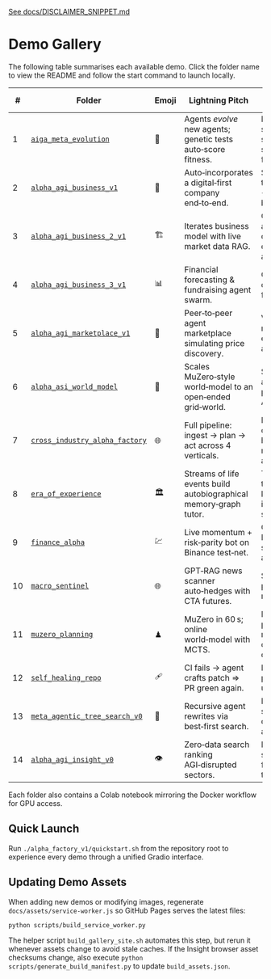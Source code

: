 [See docs/DISCLAIMER_SNIPPET.md](DISCLAIMER_SNIPPET.md)

# Demo Gallery

The following table summarises each available demo. Click the folder name to view the README and follow the start command to launch locally.

| # | Folder | Emoji | Lightning Pitch | Alpha Contribution | Start Locally |
|---|--------|-------|-----------------|--------------------|---------------|
|1|[`aiga_meta_evolution`](https://github.com/MontrealAI/AGI-Alpha-Agent-v0/tree/main/alpha_factory_v1/demos/aiga_meta_evolution)|🧬|Agents *evolve* new agents; genetic tests auto‑score fitness.|Expands strategy space, surfacing fringe alpha.|`cd alpha_factory_v1/demos/aiga_meta_evolution && ./run_aiga_demo.sh`|
|2|[`alpha_agi_business_v1`](https://github.com/MontrealAI/AGI-Alpha-Agent-v0/tree/main/alpha_factory_v1/demos/alpha_agi_business_v1)|🏦|Auto‑incorporates a digital‑first company end‑to‑end.|Shows AGI turning ideas → registered business.|`./alpha_factory_v1/demos/alpha_agi_business_v1/run_business_v1_demo.sh` (docs: `http://localhost:8000/docs`)|
|3|[`alpha_agi_business_2_v1`](https://github.com/MontrealAI/AGI-Alpha-Agent-v0/tree/main/alpha_factory_v1/demos/alpha_agi_business_2_v1)|🏗️|Iterates business model with live market data RAG.|Continuous adaptation → durable competitive alpha.|`./alpha_factory_v1/demos/alpha_agi_business_2_v1/run_business_2_demo.sh`|
|4|[`alpha_agi_business_3_v1`](https://github.com/MontrealAI/AGI-Alpha-Agent-v0/tree/main/alpha_factory_v1/demos/alpha_agi_business_3_v1)|📊|Financial forecasting & fundraising agent swarm.|Optimises capital stack for ROI alpha.|`./alpha_factory_v1/demos/alpha_agi_business_3_v1/run_business_3_demo.sh`|
|5|[`alpha_agi_marketplace_v1`](https://github.com/MontrealAI/AGI-Alpha-Agent-v0/tree/main/alpha_factory_v1/demos/alpha_agi_marketplace_v1)|🛒|Peer‑to‑peer agent marketplace simulating price discovery.|Validates micro‑alpha extraction via agent barter.|`python -m alpha_factory_v1.demos.alpha_agi_marketplace_v1.marketplace examples/sample_job.json`|
|6|[`alpha_asi_world_model`](https://github.com/MontrealAI/AGI-Alpha-Agent-v0/tree/main/alpha_factory_v1/demos/alpha_asi_world_model)|🌌|Scales MuZero‑style world‑model to an open‑ended grid‑world.|Stress‑tests anticipatory planning for ASI scenarios.|`./alpha_factory_v1/demos/alpha_asi_world_model/deploy_alpha_asi_world_model_demo.sh`|
|7|[`cross_industry_alpha_factory`](https://github.com/MontrealAI/AGI-Alpha-Agent-v0/tree/main/alpha_factory_v1/demos/cross_industry_alpha_factory)|🌐|Full pipeline: ingest → plan → act across 4 verticals.|Proof that one orchestrator handles multi‑domain alpha.|`./alpha_factory_v1/demos/cross_industry_alpha_factory/deploy_alpha_factory_cross_industry_demo.sh`|
|8|[`era_of_experience`](https://github.com/MontrealAI/AGI-Alpha-Agent-v0/tree/main/alpha_factory_v1/demos/era_of_experience)|🏛️|Streams of life events build autobiographical memory‑graph tutor.|Transforms tacit SME knowledge into tradable signals.|`docker compose -f alpha_factory_v1/demos/era_of_experience/docker-compose.experience.yml up`|
|9|[`finance_alpha`](https://github.com/MontrealAI/AGI-Alpha-Agent-v0/tree/main/alpha_factory_v1/demos/finance_alpha)|💹|Live momentum + risk‑parity bot on Binance test‑net.|Generates real P&L; stress‑tested against CVaR.|`./alpha_factory_v1/demos/finance_alpha/deploy_alpha_factory_demo.sh`|
|10|[`macro_sentinel`](https://github.com/MontrealAI/AGI-Alpha-Agent-v0/tree/main/alpha_factory_v1/demos/macro_sentinel)|🌐|GPT‑RAG news scanner auto‑hedges with CTA futures.|Shields portfolios from macro shocks.|`docker compose -f alpha_factory_v1/demos/macro_sentinel/docker-compose.macro.yml up`|
|11|[`muzero_planning`](https://github.com/MontrealAI/AGI-Alpha-Agent-v0/tree/main/alpha_factory_v1/demos/muzero_planning)|♟|MuZero in 60 s; online world‑model with MCTS.|Distills planning research into a one‑command demo.|`./alpha_factory_v1/demos/muzero_planning/run_muzero_demo.sh`|
|12|[`self_healing_repo`](https://github.com/MontrealAI/AGI-Alpha-Agent-v0/tree/main/alpha_factory_v1/demos/self_healing_repo)|🩹|CI fails → agent crafts patch ⇒ PR green again.|Maintains pipeline uptime alpha.|`docker compose -f alpha_factory_v1/demos/self_healing_repo/docker-compose.selfheal.yml up`|
|13|[`meta_agentic_tree_search_v0`](https://github.com/MontrealAI/AGI-Alpha-Agent-v0/tree/main/alpha_factory_v1/demos/meta_agentic_tree_search_v0)|🌳|Recursive agent rewrites via best‑first search.|Rapidly surfaces AGI-driven trading alpha.|`mats-bridge --episodes 3`|
|14|[`alpha_agi_insight_v0`](https://github.com/MontrealAI/AGI-Alpha-Agent-v0/tree/main/alpha_factory_v1/demos/alpha_agi_insight_v0)|👁️|Zero‑data search ranking AGI‑disrupted sectors.|Forecasts sectors primed for AGI transformation.|`python -m alpha_factory_v1.demos.alpha_agi_insight_v0 --verify-env`|

Each folder also contains a Colab notebook mirroring the Docker workflow for GPU access.

## Quick Launch

Run `./alpha_factory_v1/quickstart.sh` from the repository root to experience every demo through a unified Gradio interface.

## Updating Demo Assets

When adding new demos or modifying images, regenerate
`docs/assets/service-worker.js` so GitHub Pages serves the latest files:

```bash
python scripts/build_service_worker.py
```

The helper script `build_gallery_site.sh` automates this step, but rerun it
whenever assets change to avoid stale caches. If the Insight browser asset
checksums change, also execute `python scripts/generate_build_manifest.py` to
update `build_assets.json`.
